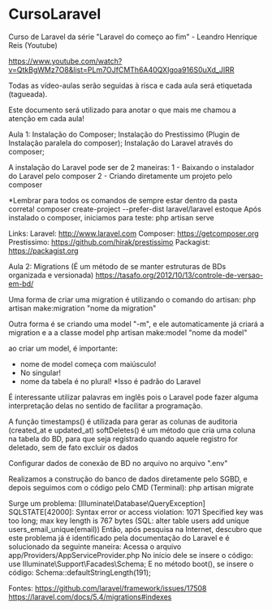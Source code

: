 # CursoLaravel
Curso de Laravel da série "Laravel do começo ao fim" - Leandro Henrique Reis (Youtube)

https://www.youtube.com/watch?v=QtkBgWMz7O8&list=PLm7OJfCMTh6A40QXIgoa916S0uXd_JIRR

Todas as vídeo-aulas serão seguidas à risca e cada aula será etiquetada (tagueada).

Este documento será utilizado para anotar o que mais me chamou a atenção em cada aula!

Aula 1:
Instalação do Composer;
Instalação do Prestissimo (Plugin de Instalação paralela do composer);
Instalação do Laravel através do composer;

A instalação do Laravel pode ser de 2 maneiras:
1 - Baixando o instalador do Laravel pelo composer
2 - Criando diretamente um projeto pelo composer

*Lembrar para todos os comandos de sempre estar dentro da pasta correta!
composer create-project --prefer-dist laravel/laravel estoque
Após instalado o composer, iniciamos para teste:
php artisan serve

Links:
Laravel: http://www.laravel.com
Composer: https://getcomposer.org
Prestissimo: https://github.com/hirak/prestissimo
Packagist: https://packagist.org

Aula 2:
Migrations (É um método de se manter estruturas de BDs organizada e versionada)
https://tasafo.org/2012/10/13/controle-de-versao-em-bd/

Uma forma de criar uma migration é utilizando o comando do artisan:
php artisan make:migration "nome da migration"

Outra forma é se criando uma model "-m", e ele automaticamente já criará a migration e a a classe model
php artisan make:model "nome da model"

ao criar um model, é importante:
 - nome de model começa com maiúsculo!
  - No singular!
  - nome da tabela é no plural!
  *Isso é padrão do Laravel
  
É interessante utilizar palavras em inglês pois o Laravel pode fazer alguma interpretação delas no sentido de facilitar a programação.

A função timestamps() é utilizada para gerar as colunas de auditoria (created_at e updated_at)
softDeletes() é um método que cria uma coluna na tabela do BD, para que seja registrado quando aquele registro for deletado, sem de fato excluir os dados

Configurar dados de conexão de BD no arquivo no arquivo ".env"

Realizamos a construção do banco de dados diretamente pelo SGBD, e depois seguimos com o código pelo CMD (Terminal):
php artisan migrate

Surge um problema:
[Illuminate\Database\QueryException] SQLSTATE[42000]: Syntax error or access violation: 1071 Specified key was too long; max key length is 767 bytes (SQL: alter table users add unique users_email_unique(email))
Então, após pesquisa na Internet, descubro que este problema já é identificado pela documentação do Laravel e é solucionado da seguinte maneira:
Acessa o arquivo app/Providers/AppServiceProvider.php
No início dele se insere o código: use Illuminate\Support\Facades\Schema;
E no método boot(), se insere o código: Schema::defaultStringLength(191);

Fontes:
https://github.com/laravel/framework/issues/17508
https://laravel.com/docs/5.4/migrations#indexes
